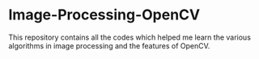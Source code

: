 # Image-Processing-OpenCV
This repository contains all the codes which helped me learn the various algorithms in image processing and the features of OpenCV.
